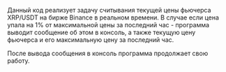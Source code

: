 Данный код реализует задачу считывания текущей цены фьючерса XRP/USDT на бирже Binance в реальном времени.
В случае если цена упала на 1% от максимальной цены за последний час - программа выводит сообщение об этом в консоль, а также текущую цену фьючерса и его максимальную цену за последний час.

После вывода сообщения в консоль программа продолжает свою работу.
